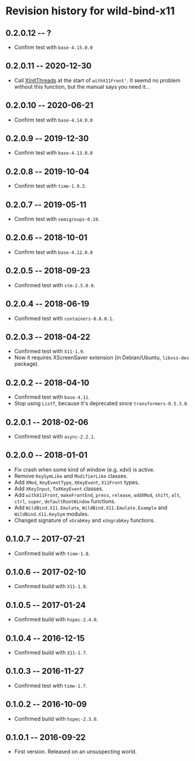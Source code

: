 # Revision history for wild-bind-x11

## 0.2.0.12  -- ?

* Confirm test with `base-4.15.0.0`

## 0.2.0.11  -- 2020-12-30

* Call [XInitThreads](https://linux.die.net/man/3/xinitthreads) at the start of `withX11Front'`.
  It seemd no problem without this function, but the manual says you need it...

## 0.2.0.10  -- 2020-06-21

* Confirm test with `base-4.14.0.0`

## 0.2.0.9  -- 2019-12-30

* Confirm test with `base-4.13.0.0`

## 0.2.0.8  -- 2019-10-04

* Confirm test with `time-1.9.3`.

## 0.2.0.7  -- 2019-05-11

* Confirm test with `semigroups-0.19`.


## 0.2.0.6  -- 2018-10-01

* Confirm test with `base-4.12.0.0`


## 0.2.0.5  -- 2018-09-23

* Confirmed test with `stm-2.5.0.0`.


## 0.2.0.4  -- 2018-06-19

* Confirmed test with `containers-0.6.0.1`.


## 0.2.0.3  -- 2018-04-22

* Confirmed test with `X11-1.9`.
* Now it requires XScreenSaver extension (in Debian/Ubuntu, `libxss-dev` package).


## 0.2.0.2  -- 2018-04-10

* Confirmed test with `base-4.11`.
* Stop using `ListT`, because it's deprecated since `transformers-0.5.3.0`.


## 0.2.0.1  -- 2018-02-06

* Confirmed test with `async-2.2.1`.


## 0.2.0.0  -- 2018-01-01

* Fix crash when some kind of window (e.g. xdvi) is active. 
* Remove `KeySymLike` and `ModifierLike` classes.
* Add `XMod`, `KeyEventType`, `XKeyEvent`, `X11Front`  types.
* Add `XKeyInput`, `ToXKeyEvent` classes.
* Add `withX11Front`, `makeFrontEnd`, `press`, `release`,
  `addXMod`, `shift`, `alt`, `ctrl`, `super`, `defaultRootWindow` functions.
* Add `WildBind.X11.Emulate`, `WildBind.X11.Emulate.Example` and `WildBind.X11.KeySym` modules.
* Changed signature of `xGrabKey` and `xUngrabKey` functions.


## 0.1.0.7  -- 2017-07-21

* Confirmed build with `time-1.8`.

## 0.1.0.6  -- 2017-02-10

* Confirmed build with `X11-1.8`.


## 0.1.0.5  -- 2017-01-24

* Confirmed build with `hspec-2.4.0`.


## 0.1.0.4  -- 2016-12-15

* Confirmed build with `X11-1.7`.


## 0.1.0.3  -- 2016-11-27

* Confirmed test with `time-1.7`.


## 0.1.0.2  -- 2016-10-09

* Confirmed build with `hspec-2.3.0`.


## 0.1.0.1  -- 2016-09-22

* First version. Released on an unsuspecting world.
